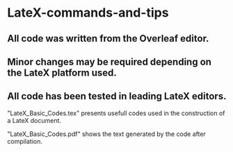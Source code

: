 # LateX-commands-and-tips
## All code was written from the Overleaf editor. 
## Minor changes may be required depending on the LateX platform used. 
## All code has been tested in leading LateX editors.

"LateX_Basic_Codes.tex" presents usefull codes used in the construction of a LateX document. 

"LateX_Basic_Codes.pdf" shows the text generated by the code after compilation.
